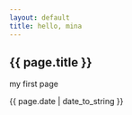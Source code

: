 ```yaml
---
layout: default
title: hello, mina
---
```


<h2>{{ page.title }}</h2>
<p>my first page</p>
<p>{{ page.date | date_to_string }}</p>